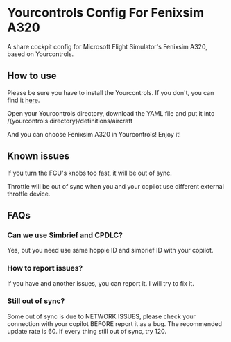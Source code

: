 # Yourcontrols Config For Fenixsim A320
A share cockpit config for Microsoft Flight Simulator's Fenixsim A320, based on Yourcontrols.


## How to use
Please be sure you have to install the Yourcontrols. If you don't, you can find it [here](https://github.com/Sequal32/yourcontrols).

Open your Yourcontrols directory, download the YAML file and put it into /{yourcontrols directory}/definitions/aircraft

And you can choose Fenixsim A320 in Yourcontrols! Enjoy it!
## Known issues
If you turn the FCU's knobs too fast, it will be out of sync.

Throttle will be out of sync when you and your copilot use different external throttle device.
## FAQs
### Can we use Simbrief and CPDLC?
Yes, but you need use same hoppie ID and simbrief ID with your copilot.
### How to report issues?
If you have and another issues, you can report it. I will try to fix it.
### Still out of sync?
Some out of sync is due to NETWORK ISSUES, please check your connection with your copilot BEFORE report it as a bug.
The recommended update rate is 60. If every thing still out of sync, try 120.
